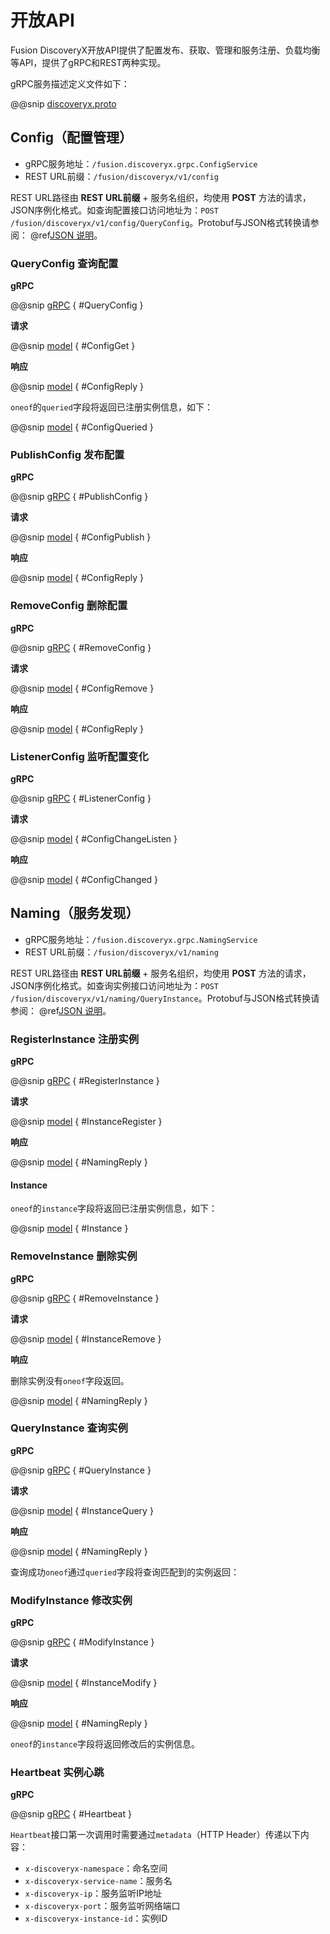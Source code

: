 # 开放API

Fusion DiscoveryX开放API提供了配置发布、获取、管理和服务注册、负载均衡等API，提供了gRPC和REST两种实现。

gRPC服务描述定义文件如下：

@@snip [discoveryx.proto](../../../../../discoveryx-common/src/main/protobuf/fusion/discoveryx/grpc/discoveryx.proto)

## Config（配置管理）

- gRPC服务地址：`/fusion.discoveryx.grpc.ConfigService`
- REST URL前缀：`/fusion/discoveryx/v1/config`

REST URL路径由 **REST URL前缀** + 服务名组织，均使用 **POST** 方法的请求，JSON序例化格式。如查询配置接口访问地址为：`POST /fusion/discoveryx/v1/config/QueryConfig`。Protobuf与JSON格式转换请参阅： @ref[JSON 说明](json.md)。

### QueryConfig 查询配置

**gRPC**

@@snip [gRPC](../../../../../discoveryx-common/src/main/protobuf/fusion/discoveryx/grpc/discoveryx.proto) { #QueryConfig }

**请求**

@@snip [model](../../../../../discoveryx-common/src/main/protobuf/fusion/discoveryx/model/discoveryx.proto) { #ConfigGet }

**响应**

@@snip [model](../../../../../discoveryx-common/src/main/protobuf/fusion/discoveryx/model/discoveryx.proto) { #ConfigReply }

`oneof`的`queried`字段将返回已注册实例信息，如下：

@@snip [model](../../../../../discoveryx-common/src/main/protobuf/fusion/discoveryx/model/discoveryx.proto) { #ConfigQueried }

### PublishConfig 发布配置

**gRPC**

@@snip [gRPC](../../../../../discoveryx-common/src/main/protobuf/fusion/discoveryx/grpc/discoveryx.proto) { #PublishConfig }

**请求**

@@snip [model](../../../../../discoveryx-common/src/main/protobuf/fusion/discoveryx/model/discoveryx.proto) { #ConfigPublish }

**响应**

@@snip [model](../../../../../discoveryx-common/src/main/protobuf/fusion/discoveryx/model/discoveryx.proto) { #ConfigReply }

### RemoveConfig 删除配置

**gRPC**

@@snip [gRPC](../../../../../discoveryx-common/src/main/protobuf/fusion/discoveryx/grpc/discoveryx.proto) { #RemoveConfig }

**请求**

@@snip [model](../../../../../discoveryx-common/src/main/protobuf/fusion/discoveryx/model/discoveryx.proto) { #ConfigRemove }

**响应**

@@snip [model](../../../../../discoveryx-common/src/main/protobuf/fusion/discoveryx/model/discoveryx.proto) { #ConfigReply }

### ListenerConfig 监听配置变化

**gRPC**

@@snip [gRPC](../../../../../discoveryx-common/src/main/protobuf/fusion/discoveryx/grpc/discoveryx.proto) { #ListenerConfig }

**请求**

@@snip [model](../../../../../discoveryx-common/src/main/protobuf/fusion/discoveryx/model/discoveryx.proto) { #ConfigChangeListen }

**响应**

@@snip [model](../../../../../discoveryx-common/src/main/protobuf/fusion/discoveryx/model/discoveryx.proto) { #ConfigChanged }

## Naming（服务发现）

- gRPC服务地址：`/fusion.discoveryx.grpc.NamingService`
- REST URL前缀：`/fusion/discoveryx/v1/naming`

REST URL路径由 **REST URL前缀** + 服务名组织，均使用 **POST** 方法的请求，JSON序例化格式。如查询实例接口访问地址为：`POST /fusion/discoveryx/v1/naming/QueryInstance`。Protobuf与JSON格式转换请参阅： @ref[JSON 说明](json.md)。

### RegisterInstance 注册实例

**gRPC**

@@snip [gRPC](../../../../../discoveryx-common/src/main/protobuf/fusion/discoveryx/grpc/discoveryx.proto) { #RegisterInstance }

**请求**

@@snip [model](../../../../../discoveryx-common/src/main/protobuf/fusion/discoveryx/model/discoveryx.proto) { #InstanceRegister }

**响应**

@@snip [model](../../../../../discoveryx-common/src/main/protobuf/fusion/discoveryx/model/discoveryx.proto) { #NamingReply }

#### Instance
`oneof`的`instance`字段将返回已注册实例信息，如下：

@@snip [model](../../../../../discoveryx-common/src/main/protobuf/fusion/discoveryx/model/discoveryx.proto) { #Instance }

### RemoveInstance 删除实例

**gRPC**

@@snip [gRPC](../../../../../discoveryx-common/src/main/protobuf/fusion/discoveryx/grpc/discoveryx.proto) { #RemoveInstance }

**请求**

@@snip [model](../../../../../discoveryx-common/src/main/protobuf/fusion/discoveryx/model/discoveryx.proto) { #InstanceRemove }

**响应**

删除实例没有`oneof`字段返回。

@@snip [model](../../../../../discoveryx-common/src/main/protobuf/fusion/discoveryx/model/discoveryx.proto) { #NamingReply }

### QueryInstance 查询实例

**gRPC**

@@snip [gRPC](../../../../../discoveryx-common/src/main/protobuf/fusion/discoveryx/grpc/discoveryx.proto) { #QueryInstance }

**请求**

@@snip [model](../../../../../discoveryx-common/src/main/protobuf/fusion/discoveryx/model/discoveryx.proto) { #InstanceQuery }

**响应**

@@snip [model](../../../../../discoveryx-common/src/main/protobuf/fusion/discoveryx/model/discoveryx.proto) { #NamingReply }

查询成功`oneof`通过`queried`字段将查询匹配到的实例返回：

### ModifyInstance 修改实例

**gRPC**

@@snip [gRPC](../../../../../discoveryx-common/src/main/protobuf/fusion/discoveryx/grpc/discoveryx.proto) { #ModifyInstance }

**请求**

@@snip [model](../../../../../discoveryx-common/src/main/protobuf/fusion/discoveryx/model/discoveryx.proto) { #InstanceModify }

**响应**

@@snip [model](../../../../../discoveryx-common/src/main/protobuf/fusion/discoveryx/model/discoveryx.proto) { #NamingReply }

`oneof`的`instance`字段将返回修改后的实例信息。

### Heartbeat 实例心跳

**gRPC**

@@snip [gRPC](../../../../../discoveryx-common/src/main/protobuf/fusion/discoveryx/grpc/discoveryx.proto) { #Heartbeat }

`Heartbeat`接口第一次调用时需要通过`metadata`（HTTP Header）传递以下内容：

- `x-discoveryx-namespace`：命名空间 
- `x-discoveryx-service-name`：服务名
- `x-discoveryx-ip`：服务监听IP地址
- `x-discoveryx-port`：服务监听网络端口
- `x-discoveryx-instance-id`：实例ID
